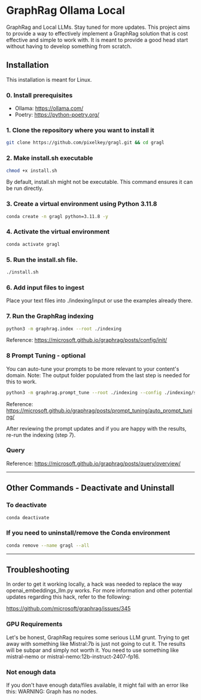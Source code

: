 # GraphRag Ollama Local

GraphRag and Local LLMs. Stay tuned for more updates.
This project aims to provide a way to effectively implement a GraphRag solution that is cost effective and simple to work with.
It is meant to provide a good head start without having to develop something from scratch.

## Installation
This installation is meant for Linux.

### 0. Install prerequisites

- Ollama: https://ollama.com/
- Poetry: https://python-poetry.org/

### 1. Clone the repository where you want to install it

```bash
git clone https://github.com/pixelkey/gragl.git && cd gragl
```

### 2. Make install.sh executable

```bash
chmod +x install.sh
```

By default, install.sh might not be executable. This command ensures it can be run directly.

### 3. Create a virtual environment using Python 3.11.8

```bash
conda create -n gragl python=3.11.8 -y
```

### 4. Activate the virtual environment

```bash
conda activate gragl
```

### 5. Run the install.sh file.

```bash
./install.sh
```

### 6. Add input files to ingest

Place your text files into ./indexing/input or use the examples already there.

### 7. Run the GraphRag indexing

```bash
python3 -m graphrag.index --root ./indexing
```
Reference: https://microsoft.github.io/graphrag/posts/config/init/

### 8 Prompt Tuning - optional
You can auto-tune your prompts to be more relevant to your content's domain.
Note: The output folder populated from the last step is needed for this to work.
```bash
python3 -m graphrag.prompt_tune --root ./indexing --config ./indexing/settings.yaml --no-entity-types
```
Reference: https://microsoft.github.io/graphrag/posts/prompt_tuning/auto_prompt_tuning/

After reviewing the prompt updates and if you are happy with the results, re-run the indexing (step 7).

### Query 
Reference: https://microsoft.github.io/graphrag/posts/query/overview/


---

## Other Commands - Deactivate and Uninstall

### To deactivate

```bash
conda deactivate
```

### If you need to uninstall/remove the Conda environment

```bash
conda remove --name gragl --all
```

---

## Troubleshooting

In order to get it working locally, a hack was needed to replace the way openai_embeddings_llm.py works. For more information and other potential updates regarding this hack, refer to the following:

https://github.com/microsoft/graphrag/issues/345

### GPU Requirements
Let's be honest, GraphRag requires some serious LLM grunt. Trying to get away with something like Mistral:7b is just not going to cut it.
The results will be subpar and simply not worth it. You need to use something like mistral-nemo or mistral-nemo:12b-instruct-2407-fp16.

### Not enough data
If you don't have enough data/files available, it might fail with an error like this:
WARNING: Graph has no nodes.